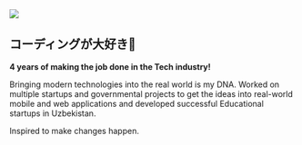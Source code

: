 <img src="https://github.com/MrAbdurakhimov/MrAbdurakhimov/blob/main/img/card.png?raw=true"/>


<!-- > The standards behind my objective in life are never stopping to develop and keeping my skills updated with the most recent advances in Technology.
> I'm extremely enthusiastic about what I do because we, Software Engineers, assemble and convey new innovations that can make the world a superior spot for humankind.
 -->
 
## コーディングが大好き🤍

**4 years of making the job done in the Tech industry!**

Bringing modern technologies into the real world is my DNA. Worked on multiple startups and governmental projects to get the ideas into real-world mobile and web applications and developed successful Educational startups in Uzbekistan.

Inspired to make changes happen.
